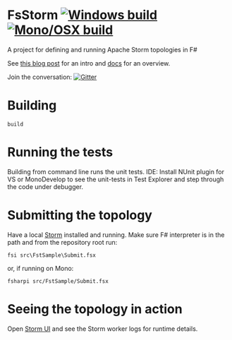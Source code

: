 FsStorm [![Windows build](https://ci.appveyor.com/api/projects/status/5tyo7yitpiqswooq?svg=true)](https://ci.appveyor.com/project/et1975/fsstorm-y1wvk) [![Mono/OSX build](https://travis-ci.org/FsStorm/FsStorm.svg?branch=master)](https://travis-ci.org/FsStorm/FsStorm)
=======

A project for defining and running Apache Storm topologies in F#

See [this blog post][fwaris blog post] for an intro and [docs][docs] for an overview.

Join the conversation: [![Gitter](https://badges.gitter.im/Join%20Chat.svg)](https://gitter.im/FsStorm/FsStorm?utm_source=badge&utm_medium=badge&utm_campaign=pr-badge)

# Building
```
build
```

# Running the tests
Building from command line runs the unit tests.
IDE: Install NUnit plugin for VS or MonoDevelop to see the unit-tests in Test Explorer and step through the code under debugger.

# Submitting the topology
Have a local [Storm](https://storm.apache.org/downloads.html) installed and running.
Make sure F# interpreter is in the path and from the repository root run:
```
fsi src\FstSample\Submit.fsx
```
or, if running on Mono:
```
fsharpi src/FstSample/Submit.fsx
```

# Seeing the topology in action
Open [Storm UI](http://localhost:8080/) and see the Storm worker logs for runtime details.

[fwaris blog post]:https://fwaris.wordpress.com/2015/01/21/stormin-f/
[docs]:http://fsstorm.github.io/FsStorm/
